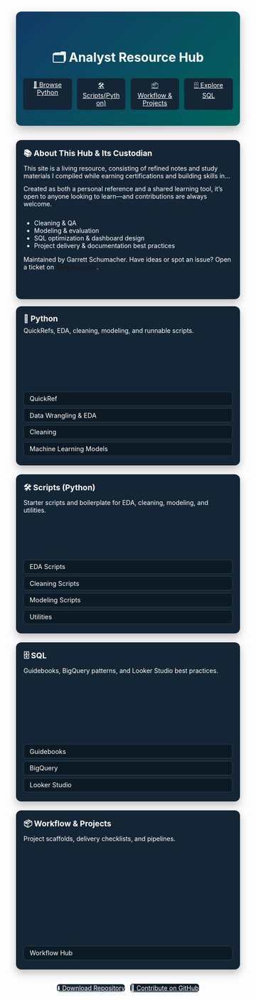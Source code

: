 <!-- Landing page written fully in HTML for precise layout/control -->
<div class="hero">
  <h1 style="color: white; font-weight: bold;">🗂 Analyst Resource Hub</h1>
  <div class="hero-actions">
    <a href="python/" class="md-button md-button--primary">🐍 Browse Python</a>
    <a href="python/05%20-%20Scripts/01%20-%20Python/" class="md-button md-button--primary">🛠️ Scripts(Python)</a>
    <a href="workflow_projects/" class="md-button md-button--primary">📦 Workflow & Projects</a>
    <a href="sql/" class="md-button md-button--primary">🗄️ Explore SQL</a>
  </div>
</div>

<div class="home-card">
  <h2>📚 About This Hub & Its Custodian</h2>
  <p>This site is a living resource, consisting of refined notes and study materials I compiled while earning certifications and building skills in data analysis, Python, SQL, and machine learning.</p>
  <p>Created as both a personal reference and a shared learning tool, it’s open to anyone looking to learn—and contributions are always welcome.</p>
  <ul>
    <li>Cleaning & QA</li>
    <li>Modeling & evaluation</li>
    <li>SQL optimization & dashboard design</li>
    <li>Project delivery & documentation best practices</li>
  </ul>
  <p>Maintained by Garrett Schumacher. Have ideas or spot an issue? Open a ticket on <a href="https://github.com/G-Schumacher44/analyst_resource_hub/issues">GitHub Issues</a>.</p>
</div>

<!-- Quick section grid -->
<style>
  /* GS Analytics palette pulled from logo */
  :root {
    --gs-navy: #0b1a24;     /* deep background */
    --gs-blue: #1e65b0;     /* G (blue) */
    --gs-teal: #00a39a;     /* S (teal) */
    --gs-surface: #142635;  /* card surface */
    --gs-text: #ffffff;     /* primary text */
  }

  .home-grid {
    display: grid;
    grid-template-columns: repeat(2, 1fr);
    gap: 1.25rem;
    margin-top: 1rem;
  }

  @media (max-width: 1200px) {
    .home-grid {
      grid-template-columns: repeat(auto-fit, minmax(260px, 1fr));
    }
  }

  .home-card {
    border: 1px solid transparent;
    border-radius: 12px;
    padding: 1rem 1rem 1.25rem;
    background: var(--gs-surface);
    color: var(--gs-text);
    box-shadow: 0 8px 18px rgba(0,0,0,0.25);
  }

  /* Normalize card heights and layout */
  .home-card {
    display: flex;
    flex-direction: column;
    min-height: clamp(220px, 28vh, 320px);
  }

  /* Clamp the first blurb paragraph to two lines to avoid tall cards */
  .home-card p:first-of-type {
    display: -webkit-box;
    -webkit-line-clamp: 2;
    -webkit-box-orient: vertical;
    overflow: hidden;
  }

  /* Keep the button stack anchored at the bottom for even-looking cards */
  .home-card .links {
    margin-top: auto;
  }

  /* Slightly tighten buttons so they don’t bloat card height */
  .home-card .md-button {
    padding: 0.35rem 0.75rem;
    font-size: 0.9rem;
    line-height: 1.2;
  }

  /* On smaller screens, let cards auto-size naturally */
  @media (max-width: 900px) {
    .home-card {
      min-height: auto;
    }
  }
  .home-card h2 { margin: 0 0 .5rem 0; font-size: 1.1rem; }
  .home-card p { margin: 0 0 .75rem 0; opacity: 1; }
  .home-card .links { display: flex; flex-direction: column; gap: .35rem; }
  .home-card .links a { text-decoration: none; color: var(--gs-text); }

  .footer-actions { margin-top: 2rem; text-align: center; }
  .footer-actions a { margin: .25rem; }

  /* Center hero content and apply GS gradient */
  .hero {
    text-align: center;
    background: linear-gradient(135deg, #123a66, #00635c);
    color: var(--gs-text);
    padding: 2.75rem 1rem 2.25rem 1rem;
    border-radius: 12px;
    margin-bottom: 2rem;
    box-shadow: 0 10px 22px rgba(0,0,0,0.25);
  }
  .hero-actions {
    display: grid;
    grid-template-columns: repeat(4, 1fr);
    gap: 0.7rem;
    justify-items: stretch;
    align-items: stretch;
    margin: 0 auto 0 auto;
    max-width: 800px;
  }
  .hero-actions .md-button {
    margin: 0;
    width: 100%;
    box-sizing: border-box;
    justify-self: stretch;
    align-self: stretch;
    text-align: center;
    min-width: 0;
  }
  @media (max-width: 900px) {
    .hero-actions {
      grid-template-columns: repeat(2, 1fr);
    }
  }
  @media (max-width: 600px) {
    .hero-actions {
      grid-template-columns: 1fr;
    }
  }

  /* Subtle rounding for all buttons and apply brand colors */
  .hero .md-button,
  .links .md-button,
  .footer-actions .md-button {
    border-radius: 6px;
    border: none;
  }

  /* Reduce button height and padding for hero and links */
  .hero-actions .md-button,
  .links .md-button {
    padding: 0.4rem 0.8rem;
    font-size: 0.9rem;
  }

  /* Primary buttons: match card background for consistency */
  .md-button--primary {
    background: var(--gs-surface) !important;
    color: var(--gs-text) !important;
  }
  .md-button--primary:hover {
    /* Slightly lighter shade for feedback */
    background: #20384e !important;
  }

  /* Secondary buttons: navy surface with subtle outline */
  .home-card .md-button:not(.md-button--primary),
  .footer-actions .md-button:not(.md-button--primary) {
    background: var(--gs-navy);
    color: var(--gs-text);
    border: 1px solid rgba(255,255,255,0.15);
  }
  .home-card .md-button:not(.md-button--primary):hover,
  .footer-actions .md-button:not(.md-button--primary):hover {
    border-color: rgba(255,255,255,0.35);
  }
</style>

<div class="home-grid">
  <div class="home-card">
    <h2>🐍 Python</h2>
    <p>QuickRefs, EDA, cleaning, modeling, and runnable scripts.</p>
    <div class="links">
      <a class="md-button" href="python/01%20-%20QuickRef/">QuickRef</a>
      <a class="md-button" href="python/02%20-%20Data%20Wrangling%20%26%20EDA/">Data Wrangling & EDA</a>
      <a class="md-button" href="python/03%20-%20Cleaning/">Cleaning</a>
      <a class="md-button" href="python/04%20-%20Machine%20Learning%20Models/">Machine Learning Models</a>
    </div>
  </div>

  <div class="home-card">
    <h2>🛠️ Scripts (Python)</h2>
    <p>Starter scripts and boilerplate for EDA, cleaning, modeling, and utilities.</p>
    <div class="links">
      <a class="md-button" href="python/05%20-%20Scripts/01%20-%20Python/02%20-%20EDA/">EDA Scripts</a>
      <a class="md-button" href="python/05%20-%20Scripts/01%20-%20Python/03%20-%20Cleaning/">Cleaning Scripts</a>
      <a class="md-button" href="python/05%20-%20Scripts/01%20-%20Python/04%20-%20Machine%20Learning%20Models/">Modeling Scripts</a>
      <a class="md-button" href="python/05%20-%20Scripts/01%20-%20Python/05%20-%20Utilities/">Utilities</a>
    </div>
  </div>

  <div class="home-card">
    <h2>🗄️ SQL</h2>
    <p>Guidebooks, BigQuery patterns, and Looker Studio best practices.</p>
    <div class="links">
      <a class="md-button" href="sql/01%20-%20Guidebooks/">Guidebooks</a>
      <a class="md-button" href="sql/02%20-%20BigQuery%20and%20Looker/01%20-%20BigQuery/">BigQuery</a>
      <a class="md-button" href="sql/02%20-%20BigQuery%20and%20Looker/02%20-%20Looker%20Studio/">Looker Studio</a>
    </div>
  </div>

  <div class="home-card">
    <h2>📦 Workflow & Projects</h2>
    <p>Project scaffolds, delivery checklists, and pipelines.</p>
    <div class="links">
      <a class="md-button" href="workflow_projects/">Workflow Hub</a>
    </div>
  </div>
</div>

<div class="footer-actions">
  <a href="https://github.com/G-Schumacher44/analyst_resource_hub" class="md-button md-button--primary">⬇️ Download Repository</a>
  <a href="https://github.com/G-Schumacher44/analyst_resource_hub/fork" class="md-button">🔧 Contribute on GitHub</a>
</div>
